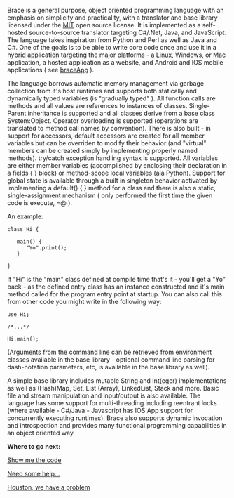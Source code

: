 Brace is a general purpose, object oriented programming language with an emphasis on simplicity and practicality, with a translator and base library licensed under the [MIT](https://opensource.org/licenses/MIT) open source license.  It is implemented as a self-hosted source-to-source translator targeting C#/.Net, Java, and JavaScript.  The language takes inspiration from Python and Perl as well as Java and C#.  One of the goals is to be able to write core code once and use it in a hybrid application targeting the major platforms - a Linux, Windows, or Mac application, a hosted application as a website, and Android and IOS mobile applications ( see [braceApp](https://gitlab.com/edgii/braceApp) ).

The language borrows automatic memory management via garbage collection from it's host runtimes and supports both statically and dynamically typed variables (is "gradually typed" ).  All function calls are methods and all values are references to instances of classes.  Single-Parent inheritance is supported and all classes derive from a base class System:Object.  Operator overloading is supported (operations are translated to method call names by convention).  There is also built - in support for accessors, default accessors are created for all member variables but can be overriden to modify their behavior (and "virtual" members can be created simply by implementing properly named methods).  try/catch exception handling syntax is supported.  All variables are either member variables (accomplished by enclosing their declaration in a fields { } block) or method-scope local variables (ala Python).  Support for global state is available through a built in singleton behavior activated by implementing a default() { } method for a class and there is also a static, single-assignment mechanism ( only performed the first time the given code is execute, =@ ).

An example: 

```
class Hi {

   main() {
      "Yo".print();
   }

}
```


If "Hi" is the "main" class defined at compile time that's it - you'll get a "Yo" back - as the defined entry class has an instance constructed and it's main method called for the program entry point at startup.  You can also call this from other code you might write in the following way:

```
use Hi;

/*...*/

Hi.main();
```

(Arguments from the command line can be retrieved from environment classes available in the base library - optional command line parsing for dash-notation parameters, etc, is available in the base library as well).

A simple base library includes mutable String and Int(eger) implementations as well as (Hash)Map, Set, List (Array), LinkedList, Stack and more.  Basic file and stream manipulation and input/output is also available.  The language has some support for multi-threading including reentrant locks (where available - C#/Java - Javascript has IOS App support for concurrently executing runtimes).  Brace also supports dynamic invocation and introspection and provides many functional programming capabilities in an object oriented way.  

**Where to go next:**

[Show me the code](https://gitlab.com/edgii/brace)

[Need some help...](https://stackoverflow.com/questions/tagged/brace)

[Houston, we have a problem](https://gitlab.com/edgii/brace/issues)

